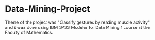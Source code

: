 # Data-Mining-Project
Theme of the project was "Classify gestures by reading muscle activity" and it was done using IBM SPSS Modeler for Data Mining 1 course at the Faculty of Mathematics.
